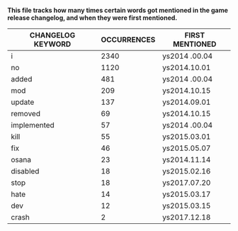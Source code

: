 **This file tracks how many times certain words got mentioned in the game release changelog, and when they were first mentioned.**



| CHANGELOG KEYWORD | OCCURRENCES | FIRST MENTIONED |
|-------------------|-------------|-----------------|
| i                 |        2340 | ys2014 .00.04   |
| no                |        1120 | ys2014.10.01    |
| added             |         481 | ys2014 .00.04   |
| mod               |         209 | ys2014.10.15    |
| update            |         137 | ys2014.09.01    |
| removed           |          69 | ys2014.10.15    |
| implemented       |          57 | ys2014 .00.04   |
| kill              |          55 | ys2015.03.01    |
| fix               |          46 | ys2015.05.07    |
| osana             |          23 | ys2014.11.14    |
| disabled          |          18 | ys2015.02.16    |
| stop              |          18 | ys2017.07.20    |
| hate              |          14 | ys2015.03.17    |
| dev               |          12 | ys2015.03.15    |
| crash             |           2 | ys2017.12.18    |

